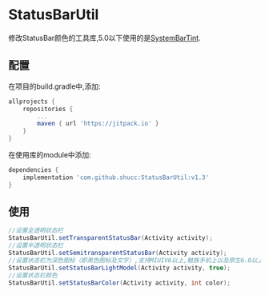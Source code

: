 # StatusBarUtil

修改StatusBar颜色的工具库,5.0以下使用的是[SystemBarTint](https://github.com/jgilfelt/SystemBarTint).

## 配置

在项目的build.gradle中,添加:

```groovy
allprojects {
    repositories {
        ...
        maven { url 'https://jitpack.io' }
    }
}
```
在使用库的module中添加:
```groovy
dependencies {
    implementation 'com.github.shucc:StatusBarUtil:v1.3'
}
```

## 使用

```java
//设置全透明状态栏
StatusBarUtil.setTransparentStatusBar(Activity activity);
//设置半透明状态栏
StatusBarUtil.setSemitransparentStatusBar(Activity activity);
//设置状态栏为深色图标（即黑色图标及文字）,支持MIUIV6以上,魅族手机上以及原生6.0以上
StatusBarUtil.setStatusBarLightModel(Activity activity, true);
//设置状态栏颜色
StatusBarUtil.setStatusBarColor(Activity activity, int color);
```
